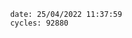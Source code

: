 

                date: 25/04/2022 11:37:59
                cycles: 92880

                         